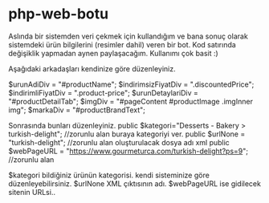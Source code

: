 # php-web-botu
Aslında bir sistemden veri çekmek için kullandığım ve bana sonuç olarak sistemdeki ürün bilgilerini (resimler dahil) veren bir bot.
Kod satırında değişiklik yapmadan aynen paylaşacağım.
Kullanımı çok basit :)

Aşağıdaki arkadaşları kendinize göre düzenleyiniz.

$urunAdiDiv = "#productName";
$indirimsizFiyatDiv = ".discountedPrice";
$indirimliFiyatDiv = ".product-price";
$urunDetaylariDiv = "#productDetailTab";
$imgDiv = "#pageContent #productImage .imgInner img";
$markaDiv = "#productBrandText";


Sonrasında bunları düzenleyiniz. 
public $kategori="Desserts - Bakery > turkish-delight"; //zorunlu alan buraya kategoriyi ver.
public $urlNone = "turkish-delight"; //zorunlu alan oluşturulacak dosya adı xml
public $webPageURL = "https://www.gourmeturca.com/turkish-delight?ps=9"; //zorunlu alan

$kategori bildiğiniz ürünün kategorisi. kendi sisteminize göre düzenleyebilirsiniz.
$urlNone XML çıktısının adı.
$webPageURL ise gidilecek sitenin URLsi..


